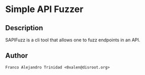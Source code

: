 # Simple API Fuzzer

## Description
SAPIFuzz is a cli tool that allows one to fuzz endpoints in an API.


## Author
    Franco Alejandro Trinidad <0xalen@disroot.org> 

